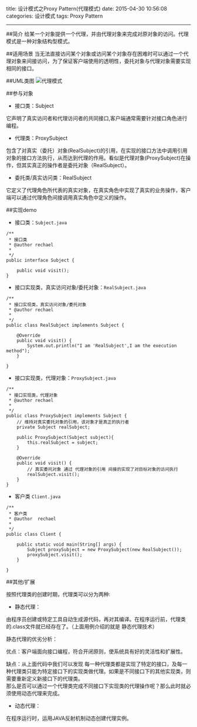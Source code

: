 title: 设计模式之Proxy Pattern(代理模式)
date: 2015-04-30 10:56:08
categories: 设计模式
tags: Proxy Pattern

------
##简介
给某一个对象提供一个代理，并由代理对象来完成对原对象的访问。代理模式是一种对象结构型模式。

##适用场景
当无法直接访问某个对象或访问某个对象存在困难时可以通过一个代理对象来间接访问，为了保证客户端使用的透明性，委托对象与代理对象需要实现相同的接口。

##UML类图
![代理模式](https://blog.flyada.com/images/代理模式20150110155017568.png)

##参与对象

- 接口类：Subject

它声明了真实访问者和代理访问者的共同接口,客户端通常需要针对接口角色进行编程。

- 代理类：ProxySubject

包含了对真实（委托）对象(RealSubject)的引用，在实现的接口方法中调用引用对象的接口方法执行，从而达到代理的作用。看似是代理对象(ProxySubject)在操作，但其实真正的操作者是委托对象（RealSubject）。

- 委托类/真实访问类：RealSubject

它定义了代理角色所代表的真实对象，在真实角色中实现了真实的业务操作，客户端可以通过代理角色间接调用真实角色中定义的操作。

##实现demo

- 接口类：`Subject.java`

```
/**
 * 接口类
 * @author rechael
 *
 */
public interface Subject {

	public void visit();
}
```

- 接口实现类，真实访问对象/委托对象：`RealSubject.java`

```
/**
 * 接口实现类，真实访问对象/委托对象
 * @author rechael
 *
 */
public class RealSubject implements Subject {

	@Override
	public void visit() {
		System.out.println("I am 'RealSubject',I am the execution method");
	}

}
```

- 接口实现类，代理对象：`ProxySubject.java`

```
/**
 * 接口实现类，代理对象
 * @author rechael
 *
 */
public class ProxySubject implements Subject {
	// 维持对真实委托对象的引用，该对象才是真正的执行者
	private Subject realSubject;

	public ProxySubject(Subject subject){
		this.realSubject = subject;
	}

	@Override
	public void visit() {
		// 真实委托对象 通过 代理对象的引用 间接的实现了对目标对象的访问执行
		realSubject.visit();
	}
}
```

- 客户类 `Client.java`

```
/**
 * 客户类
 * @author  rechael
 *
 */
public class Client {

	public static void main(String[] args) {
		Subject proxySubject = new ProxySubject(new RealSubject());
		proxySubject.visit();
	}

}
```

##其他/扩展

按照代理类的创建时期，代理类可以分为两种:

- 静态代理：

由程序员创建或特定工具自动生成源代码，再对其编译。在程序运行前，代理类的.class文件就已经存在了。（上面用例介绍的就是 静态代理技术）

静态代理的优劣分析：

优点：客户端面向接口编程，符合开闭原则，使系统具有好的灵活性和扩展性。

缺点：从上面代码中我们可以发现 每一种代理类都是实现了特定的接口，及每一种代理类只能为特定接口下的实现类做代理。如果是不同接口下的其他实现类，则需要重新定义新接口下的代理类。     
那么是否可以通过一个代理类完成不同接口下实现类的代理操作呢？那么此时就必须使用动态代理来完成。

- 动态代理：

在程序运行时，运用JAVA反射机制动态创建代理实例。
